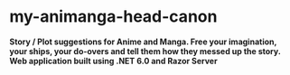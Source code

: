 # my-animanga-head-canon
**Story / Plot suggestions for Anime and Manga. Free your imagination, your ships, your do-overs and tell them how they messed up the story.**
**Web application built using .NET 6.0 and Razor Server**
